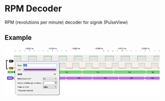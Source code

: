 # RPM Decoder
RPM (revolutions per minute) decoder for sigrok (PulseView)

## Example
![RPM decoder example](https://raw.githubusercontent.com/strange-v/sigrok-rpm-decoder/main/doc/rpm-decoder-example.png)
